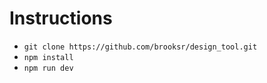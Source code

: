 # Instructions

- `git clone https://github.com/brooksr/design_tool.git`
- `npm install`
- `npm run dev`
